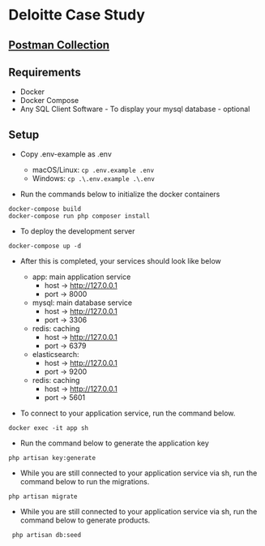 # Deloitte Case Study

## [Postman Collection]()

## Requirements
- Docker
- Docker Compose
- Any SQL Client Software - To display your mysql database - optional

## Setup
- Copy .env-example as .env
    - macOS/Linux: `cp .env.example .env`
    - Windows: `cp .\.env.example .\.env`

- Run the commands below to initialize the docker containers 

```
docker-compose build
docker-compose run php composer install
```

- To deploy the development server

```
docker-compose up -d
```

- After this is completed, your services should look like below
    - app: main application service
        - host -> http://127.0.0.1
        - port -> 8000
    - mysql: main database service
        - host -> http://127.0.0.1
        - port -> 3306
    - redis: caching
        - host -> http://127.0.0.1
        - port -> 6379
    - elasticsearch:
        - host -> http://127.0.0.1
        - port -> 9200
    - redis: caching
        - host -> http://127.0.0.1
        - port -> 5601

- To connect to your application service, run the command below.
```
docker exec -it app sh
```

- Run the command below to generate the application key
```
php artisan key:generate
```

- While you are still connected to your application service via sh, run the command below to run the migrations.
```
php artisan migrate
```

- While you are still connected to your application service via sh, run the command below to generate products.
```
 php artisan db:seed
```
